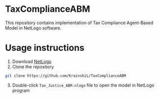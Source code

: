 # TaxComplianceABM

This repository contains implementation of Tax Compliance Agent-Based Model in NetLogo software.

# Usage instructions

1. Download [NetLogo](https://ccl.northwestern.edu/netlogo/download.shtml)
2. Clone the repository
```sh
git clone https://github.com/KrainskiL/TaxComplianceABM
```
3. Double-click `Tax_Justice_ABM.nlogo` file to open the model in NetLogo program